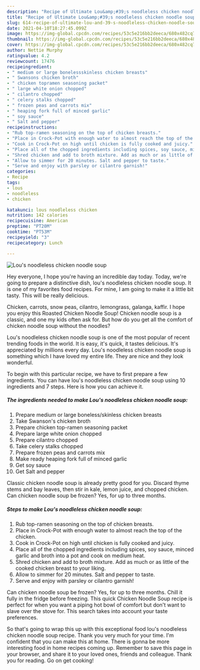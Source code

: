 ```yaml
---
description: "Recipe of Ultimate Lou&amp;#39;s noodleless chicken noodle soup"
title: "Recipe of Ultimate Lou&amp;#39;s noodleless chicken noodle soup"
slug: 614-recipe-of-ultimate-lou-and-39-s-noodleless-chicken-noodle-soup
date: 2021-04-10T18:27:45.099Z
image: https://img-global.cpcdn.com/recipes/53c5e216bb2deeca/680x482cq70/lous-noodleless-chicken-noodle-soup-recipe-main-photo.jpg
thumbnail: https://img-global.cpcdn.com/recipes/53c5e216bb2deeca/680x482cq70/lous-noodleless-chicken-noodle-soup-recipe-main-photo.jpg
cover: https://img-global.cpcdn.com/recipes/53c5e216bb2deeca/680x482cq70/lous-noodleless-chicken-noodle-soup-recipe-main-photo.jpg
author: Nettie Murphy
ratingvalue: 4.2
reviewcount: 17476
recipeingredient:
- " medium or large bonelessskinless chicken breasts"
- " Swansons chicken broth"
- " chicken topramen seasoning packet"
- " large white onion chopped"
- " cilantro chopped"
- " celery stalks chopped"
- " frozen peas and carrots mix"
- " heaping fork full of minced garlic"
- " soy sauce"
- " Salt and pepper"
recipeinstructions:
- "Rub top-ramen seasoning on the top of chicken breasts."
- "Place in Crock-Pot with enough water to almost reach the top of the chicken."
- "Cook in Crock-Pot on high until chicken is fully cooked and juicy."
- "Place all of the chopped ingredients including spices, soy sauce, minced garlic and broth into a pot and cook on medium heat."
- "Shred chicken and add to broth mixture. Add as much or as little of the cooked chicken breast to your liking."
- "Allow to simmer for 20 minutes. Salt and pepper to taste."
- "Serve and enjoy with parsley or cilantro garnish!"
categories:
- Recipe
tags:
- lous
- noodleless
- chicken

katakunci: lous noodleless chicken 
nutrition: 142 calories
recipecuisine: American
preptime: "PT20M"
cooktime: "PT53M"
recipeyield: "3"
recipecategory: Lunch

---
```



![Lou&#39;s noodleless chicken noodle soup](https://img-global.cpcdn.com/recipes/53c5e216bb2deeca/680x482cq70/lous-noodleless-chicken-noodle-soup-recipe-main-photo.jpg)

Hey everyone, I hope you're having an incredible day today. Today, we're going to prepare a distinctive dish, lou&#39;s noodleless chicken noodle soup. It is one of my favorites food recipes. For mine, I am going to make it a little bit tasty. This will be really delicious.

Chicken, carrots, snow peas, cilantro, lemongrass, galanga, kaffir. I hope you enjoy this Roasted Chicken Noodle Soup! Chicken noodle soup is a classic, and one my kids often ask for. But how do you get all the comfort of chicken noodle soup without the noodles?

Lou&#39;s noodleless chicken noodle soup is one of the most popular of recent trending foods in the world. It is easy, it's quick, it tastes delicious. It's appreciated by millions every day. Lou&#39;s noodleless chicken noodle soup is something which I have loved my entire life. They are nice and they look wonderful.


To begin with this particular recipe, we have to first prepare a few ingredients. You can have lou&#39;s noodleless chicken noodle soup using 10 ingredients and 7 steps. Here is how you can achieve it.

<!--inarticleads1-->

##### The ingredients needed to make Lou&#39;s noodleless chicken noodle soup:

1. Prepare  medium or large boneless/skinless chicken breasts
1. Take  Swanson&#39;s chicken broth
1. Prepare  chicken top-ramen seasoning packet
1. Prepare  large white onion chopped
1. Prepare  cilantro chopped
1. Take  celery stalks chopped
1. Prepare  frozen peas and carrots mix
1. Make ready  heaping fork full of minced garlic
1. Get  soy sauce
1. Get  Salt and pepper


Classic chicken noodle soup﻿ is already ﻿pretty good for you. Discard thyme stems and bay leaves, then stir in kale, lemon juice, and chopped chicken. Can chicken noodle soup be frozen? Yes, for up to three months. 

<!--inarticleads2-->

##### Steps to make Lou&#39;s noodleless chicken noodle soup:

1. Rub top-ramen seasoning on the top of chicken breasts.
1. Place in Crock-Pot with enough water to almost reach the top of the chicken.
1. Cook in Crock-Pot on high until chicken is fully cooked and juicy.
1. Place all of the chopped ingredients including spices, soy sauce, minced garlic and broth into a pot and cook on medium heat.
1. Shred chicken and add to broth mixture. Add as much or as little of the cooked chicken breast to your liking.
1. Allow to simmer for 20 minutes. Salt and pepper to taste.
1. Serve and enjoy with parsley or cilantro garnish!


Can chicken noodle soup be frozen? Yes, for up to three months. Chill it fully in the fridge before freezing. This quick Chicken Noodle Soup recipe is perfect for when you want a piping hot bowl of comfort but don&#39;t want to slave over the stove for. This search takes into account your taste preferences. 

So that's going to wrap this up with this exceptional food lou&#39;s noodleless chicken noodle soup recipe. Thank you very much for your time. I'm confident that you can make this at home. There is gonna be more interesting food in home recipes coming up. Remember to save this page in your browser, and share it to your loved ones, friends and colleague. Thank you for reading. Go on get cooking!
